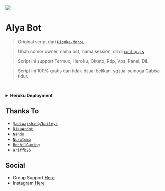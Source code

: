 <p align="left">
    <img src="https://telegra.ph/file/8dd95173db909b52366d9.jpg"
</p>
<h1 align="left">Alya Bot</h1>

> Original script dari [`Hisoka-Morou`](https://github.com/DikaArdnt/Hisoka-Morou)

> Ubah nomor owner, nama bot, nama session, dll di [`config.js`](https://github.com/alya-tok/bot-alya/blob/master/config.js)

> Script ini support Termux, Heroku, Okteto, Rdp, Vps, Panel, Dll.

> Script ini 100% gratis dan tidak dijual belikan. yg jual semoga Gabisa tidur.
 

</br>

<!-- Cara Install -->
<b><details><summary>Heroku Deployment</summary></b>  

[![Deploy](https://www.herokucdn.com/deploy/button.png)](https://heroku.com/deploy)
	
<b>Install Buildpacknya:</b>
* NodeJS buildpack
* FFmpeg buildpack https://github.com/jonathanong/heroku-buildpack-ffmpeg-latest.git
</details>

## Thanks To
* [`@adiwajshing/baileys`](https://github.com/adiwajshing/baileys)
* [`DikaArdnt`](https://github.com/DikaArdnt)
* [`Nando`](https://github.com/Nando35)
* [`Nurutomo`](https://github.com/Nurutomo)
* [`BochilGaming`](https://github.com/BochilGaming)
* [`ariffb25`](https://github.com/ariffb25)

## Social
* Group Support [Here](https://chat.whatsapp.com/G1e0U2lOTVAGKNjyFHjDGP)
* Instagram [Here](https://instagram.com/alya.xzy)

	
</details>

